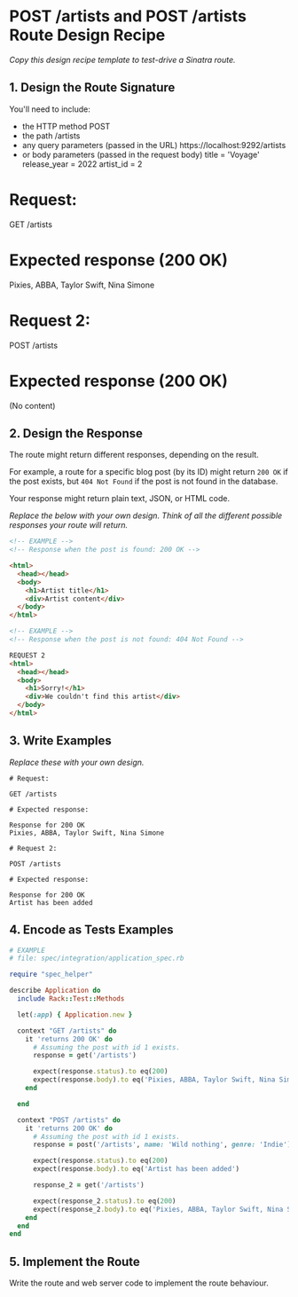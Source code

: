 # POST /artists and POST /artists Route Design Recipe

_Copy this design recipe template to test-drive a Sinatra route._

## 1. Design the Route Signature

You'll need to include:
  * the HTTP method
   POST
  * the path
   /artists
  * any query parameters (passed in the URL)
   https://localhost:9292/artists
  * or body parameters (passed in the request body)
   title = 'Voyage'
   release_year = 2022
   artist_id = 2

   # Request:
GET /artists

# Expected response (200 OK)
Pixies, ABBA, Taylor Swift, Nina Simone

# Request 2:
POST /artists

# Expected response (200 OK)
(No content)


## 2. Design the Response

The route might return different responses, depending on the result.

For example, a route for a specific blog post (by its ID) might return `200 OK` if the post exists, but `404 Not Found` if the post is not found in the database.

Your response might return plain text, JSON, or HTML code. 

_Replace the below with your own design. Think of all the different possible responses your route will return._

```html
<!-- EXAMPLE -->
<!-- Response when the post is found: 200 OK -->

<html>
  <head></head>
  <body>
    <h1>Artist title</h1>
    <div>Artist content</div>
  </body>
</html>
```

```html
<!-- EXAMPLE -->
<!-- Response when the post is not found: 404 Not Found -->

REQUEST 2 
<html>
  <head></head>
  <body>
    <h1>Sorry!</h1>
    <div>We couldn't find this artist</div>
  </body>
</html>
```


## 3. Write Examples

_Replace these with your own design._

```
# Request:

GET /artists

# Expected response:

Response for 200 OK
Pixies, ABBA, Taylor Swift, Nina Simone
```
```
# Request 2:

POST /artists

# Expected response:

Response for 200 OK
Artist has been added
```


## 4. Encode as Tests Examples

```ruby
# EXAMPLE
# file: spec/integration/application_spec.rb

require "spec_helper"

describe Application do
  include Rack::Test::Methods

  let(:app) { Application.new }

  context "GET /artists" do
    it 'returns 200 OK' do
      # Assuming the post with id 1 exists.
      response = get('/artists')

      expect(response.status).to eq(200)
      expect(response.body).to eq('Pixies, ABBA, Taylor Swift, Nina Simone')
    end

  end

  context "POST /artists" do
    it 'returns 200 OK' do
      # Assuming the post with id 1 exists.
      response = post('/artists', name: 'Wild nothing', genre: 'Indie')

      expect(response.status).to eq(200)
      expect(response.body).to eq('Artist has been added')

      response_2 = get('/artists')

      expect(response_2.status).to eq(200)
      expect(response_2.body).to eq('Pixies, ABBA, Taylor Swift, Nina Simone, Wild nothing')
    end
  end
end
```

## 5. Implement the Route

Write the route and web server code to implement the route behaviour.

<!-- BEGIN GENERATED SECTION DO NOT EDIT -->